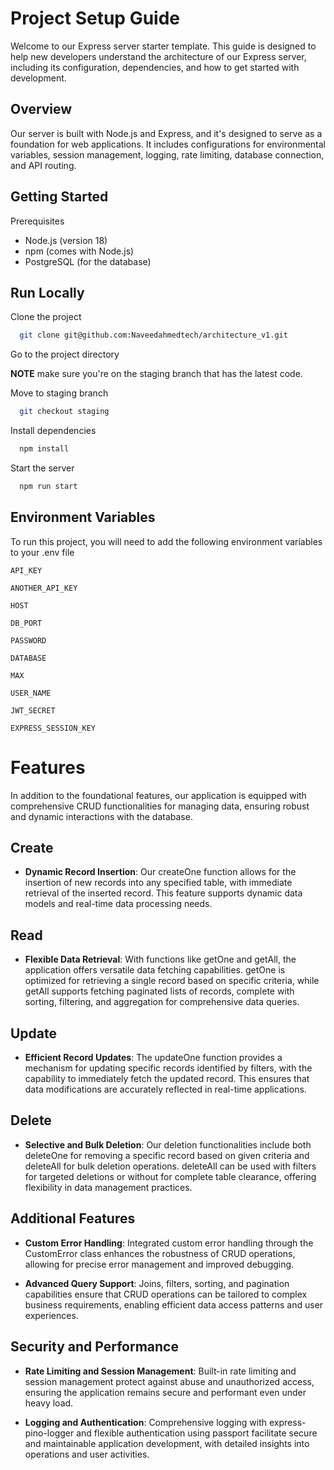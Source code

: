 # **Project Setup Guide**

Welcome to our Express server starter template. This guide is designed to help new developers understand the architecture of our Express server, including its configuration, dependencies, and how to get started with development.

## Overview

Our server is built with Node.js and Express, and it's designed to serve as a foundation for web applications. It includes configurations for environmental variables, session management, logging, rate limiting, database connection, and API routing.

## Getting Started

Prerequisites 

- Node.js (version 18)   
- npm (comes with Node.js)
- PostgreSQL (for the database)

## Run Locally

Clone the project

```bash
  git clone git@github.com:Naveedahmedtech/architecture_v1.git
```

Go to the project directory

__NOTE__ make sure you're on the staging branch that has the latest code.

Move to staging branch 

```bash
  git checkout staging
```

Install dependencies

```bash
  npm install
```

Start the server

```bash
  npm run start
```

## Environment Variables

To run this project, you will need to add the following environment variables to your .env file

`API_KEY`

`ANOTHER_API_KEY`

`HOST`

`DB_PORT`

`PASSWORD`

`DATABASE`

`MAX`

`USER_NAME`

`JWT_SECRET`

`EXPRESS_SESSION_KEY`

# __Features__

In addition to the foundational features, our application is equipped with comprehensive CRUD functionalities for managing data, ensuring robust and dynamic interactions with the database.

## Create
- __Dynamic Record Insertion__: Our createOne function allows for the insertion of new records into any specified table, with immediate retrieval of the inserted record. This feature supports dynamic data models and real-time data processing needs.

## Read
- __Flexible Data Retrieval__: With functions like getOne and getAll, the application offers versatile data fetching capabilities. getOne is optimized for retrieving a single record based on specific criteria, while getAll supports fetching paginated lists of records, complete with sorting, filtering, and aggregation for comprehensive data queries.

## Update
- __Efficient Record Updates__: The updateOne function provides a mechanism for updating specific records identified by filters, with the capability to immediately fetch the updated record. This ensures that data modifications are accurately reflected in real-time applications.

## Delete
- __Selective and Bulk Deletion__: Our deletion functionalities include both deleteOne for removing a specific record based on given criteria and deleteAll for bulk deletion operations. deleteAll can be used with filters for targeted deletions or without for complete table clearance, offering flexibility in data management practices.

## Additional Features
- __Custom Error Handling__: Integrated custom error handling through the CustomError class enhances the robustness of CRUD operations, allowing for precise error management and improved debugging.

- __Advanced Query Support__: Joins, filters, sorting, and pagination capabilities ensure that CRUD operations can be tailored to complex business requirements, enabling efficient data access patterns and user experiences.

## Security and Performance
- __Rate Limiting and Session Management__: Built-in rate limiting and session management protect against abuse and unauthorized access, ensuring the application remains secure and performant even under heavy load.

- __Logging and Authentication__: Comprehensive logging with express-pino-logger and flexible authentication using passport facilitate secure and maintainable application development, with detailed insights into operations and user activities.
